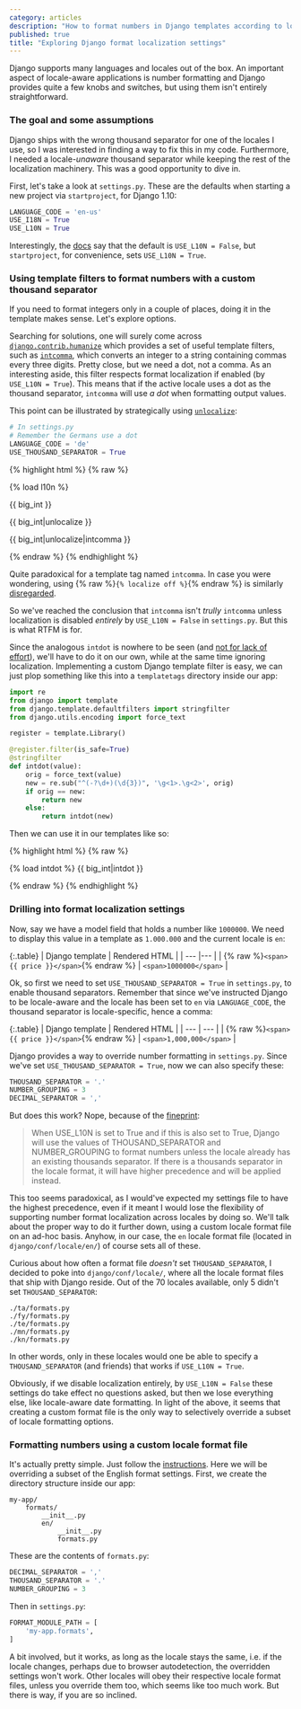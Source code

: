 ```yaml
---
category: articles
description: "How to format numbers in Django templates according to locale, using a dot as a thousand separator or any custom thousand separator."
published: true
title: "Exploring Django format localization settings"
---
```


Django supports many languages and locales out of the box. An important aspect of locale-aware applications is number formatting and Django provides quite a few knobs and switches, but using them isn't entirely straightforward.


### The goal and some assumptions

Django ships with the wrong thousand separator for one of the locales I use, so I was interested in finding a way to fix this in my code. Furthermore, I needed a locale-*unaware* thousand separator while keeping the rest of the localization machinery. This was a good opportunity to dive in.


First, let's take a look at `settings.py`. These are the defaults when starting a new project via `startproject`, for Django 1.10:

```python
LANGUAGE_CODE = 'en-us'
USE_I18N = True
USE_L10N = True
```

Interestingly, the [docs](https://docs.djangoproject.com/en/dev/ref/settings/#use-l10n) say that the default is `USE_L10N = False`, but `startproject`, for convenience, sets `USE_L10N = True`.


### Using template filters to format numbers with a custom thousand separator

If you need to format integers only in a couple of places, doing it in the template makes sense. Let's explore options.

Searching for solutions, one will surely come across [`django.contrib.humanize`](https://docs.djangoproject.com/en/dev/ref/contrib/humanize/) which provides a set of useful template filters, such as [`intcomma`](https://docs.djangoproject.com/en/dev/ref/contrib/humanize/#intcomma), which converts an integer to a string containing commas every three digits. Pretty close, but we need a dot, not a comma. As an interesting aside, this filter respects format localization if enabled (by `USE_L10N = True`). This means that if the active locale uses a dot as the thousand separator, `intcomma` will use *a dot* when formatting output values.

This point can be illustrated by strategically using [`unlocalize`](https://docs.djangoproject.com/en/dev/topics/i18n/formatting/#unlocalize):

```python
# In settings.py
# Remember the Germans use a dot
LANGUAGE_CODE = 'de'
USE_THOUSAND_SEPARATOR = True
```

{% highlight html %}
{% raw %}

<!-- In our template we load django.contrib.humanize, assuming big_int = 1000 -->
{% load l10n %}

<!-- Renders 1.000 (since format localization is fully enabled) -->
{{ big_int }}

<!-- Renders 1000 (unlocalize forces a single value to be printed without localization) -->
{{ big_int|unlocalize }}

<!-- Renders 1.000 (uses the thousand separator of the active locale, not a comma) -->
{{ big_int|unlocalize|intcomma }}

{% endraw %}
{% endhighlight %}

Quite paradoxical for a template tag named `intcomma`. In case you were wondering, using {% raw %}`{% localize off %}`{% endraw %} is similarly [disregarded](https://docs.djangoproject.com/en/dev/topics/i18n/formatting/#localize).

So we've reached the conclusion that `intcomma` isn't *trully* `intcomma` unless localization is disabled *entirely* by `USE_L10N = False` in `settings.py`. But this is what RTFM is for.

Since the analogous `intdot` is nowhere to be seen (and [not for lack of effort](https://code.djangoproject.com/ticket/11636)), we'll have to do it on our own, while at the same time ignoring localization. Implementing a custom Django template filter is easy, we can just plop something like this into a `templatetags` directory inside our app:

```python
import re
from django import template
from django.template.defaultfilters import stringfilter
from django.utils.encoding import force_text

register = template.Library()

@register.filter(is_safe=True)
@stringfilter
def intdot(value):
    orig = force_text(value)
    new = re.sub("^(-?\d+)(\d{3})", '\g<1>.\g<2>', orig)
    if orig == new:
        return new
    else:
        return intdot(new)
```

Then we can use it in our templates like so:

{% highlight html %}
{% raw %}

{% load intdot %}
<span class="big-int">{{ big_int|intdot }}</span>

{% endraw %}
{% endhighlight %}



### Drilling into format localization settings


Now, say we have a model field that holds a number like `1000000`. We need to display this value in a template as `1.000.000` and the current locale is `en`:

{:.table}
| Django template | Rendered HTML |
| --- |--- |
| {% raw %}`<span>{{ price }}</span>`{% endraw %} | `<span>1000000</span>` |

Ok, so first we need to set `USE_THOUSAND_SEPARATOR = True` in `settings.py`, to enable thousand separators. Remember that since we've instructed Django to be locale-aware and the locale has been set to `en` via `LANGUAGE_CODE`, the thousand separator is locale-specific, hence a comma:

{:.table}
| Django template | Rendered HTML |
| --- | --- |
| {% raw %}`<span>{{ price }}</span>`{% endraw %} | `<span>1,000,000</span>` |

Django provides a way to override number formatting in `settings.py`. Since we've set `USE_THOUSAND_SEPARATOR = True`, now we can also specify these:

```python
THOUSAND_SEPARATOR = '.'
NUMBER_GROUPING = 3
DECIMAL_SEPARATOR = ','
```

But does this work? Nope, because of the [fineprint](https://docs.djangoproject.com/en/dev/ref/settings/#use-thousand-separator):

> When USE_L10N is set to True and if this is also set to True, Django will use the values of THOUSAND_SEPARATOR and NUMBER_GROUPING to format numbers unless the locale already has an existing thousands separator. If there is a thousands separator in the locale format, it will have higher precedence and will be applied instead.

This too seems paradoxical, as I would've expected my settings file to have the highest precedence, even if it meant I would lose the flexibility of supporting number format localization across locales by doing so. We'll talk about the proper way to do it further down, using a custom locale format file on an ad-hoc basis. Anyhow, in our case, the `en` locale format file (located in `django/conf/locale/en/`) of course sets all of these.

Curious about how often a format file *doesn't* set `THOUSAND_SEPARATOR`, I decided to poke into `django/conf/locale/`, where all the locale format files that ship with Django reside. Out of the 70 locales available, only 5 didn't set `THOUSAND_SEPARATOR`:

```
./ta/formats.py
./fy/formats.py
./te/formats.py
./mn/formats.py
./kn/formats.py
```

In other words, only in these locales would one be able to specify a `THOUSAND_SEPARATOR` (and friends) that works if `USE_L10N = True`.

Obviously, if we disable localization entirely, by `USE_L10N = False` these settings do take effect no questions asked, but then we lose everything else, like locale-aware date formatting. In light of the above, it seems that creating a custom format file is the only way to selectively override a subset of locale formatting options.



### Formatting numbers using a custom locale format file

It's actually pretty simple. Just follow the [instructions](https://docs.djangoproject.com/en/dev/topics/i18n/formatting/#creating-custom-format-files). Here we will be overriding a subset of the English format settings. First, we create the directory structure inside our app:

```
my-app/
    formats/
        __init__.py
        en/
            __init__.py
            formats.py
```

These are the contents of `formats.py`:

```python
DECIMAL_SEPARATOR = ','
THOUSAND_SEPARATOR = '.'
NUMBER_GROUPING = 3
```

Then in `settings.py`:

```python
FORMAT_MODULE_PATH = [
    'my-app.formats',
]
```

A bit involved, but it works, as long as the locale stays the same, i.e. if the locale changes, perhaps due to browser autodetection, the overridden settings won't work. Other locales will obey their respective locale format files, unless you override them too, which seems like too much work. But there is way, if you are so inclined.
